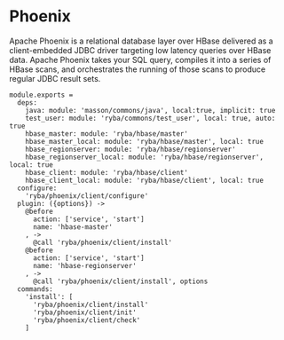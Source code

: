 
# Phoenix

Apache Phoenix is a relational database layer over HBase delivered as a client-embedded
JDBC driver targeting low latency queries over HBase data. Apache Phoenix takes
your SQL query, compiles it into a series of HBase scans, and orchestrates the
running of those scans to produce regular JDBC result sets.

    module.exports =
      deps:
        java: module: 'masson/commons/java', local:true, implicit: true
        test_user: module: 'ryba/commons/test_user', local: true, auto: true
        hbase_master: module: 'ryba/hbase/master'
        hbase_master_local: module: 'ryba/hbase/master', local: true
        hbase_regionserver: module: 'ryba/hbase/regionserver'
        hbase_regionserver_local: module: 'ryba/hbase/regionserver', local: true
        hbase_client: module: 'ryba/hbase/client'
        hbase_client_local: module: 'ryba/hbase/client', local: true
      configure:
        'ryba/phoenix/client/configure'
      plugin: ({options}) ->
        @before
          action: ['service', 'start']
          name: 'hbase-master'
        , ->
          @call 'ryba/phoenix/client/install'
        @before
          action: ['service', 'start']
          name: 'hbase-regionserver'
        , ->
          @call 'ryba/phoenix/client/install', options
      commands:
        'install': [
          'ryba/phoenix/client/install'
          'ryba/phoenix/client/init'
          'ryba/phoenix/client/check'
        ]
